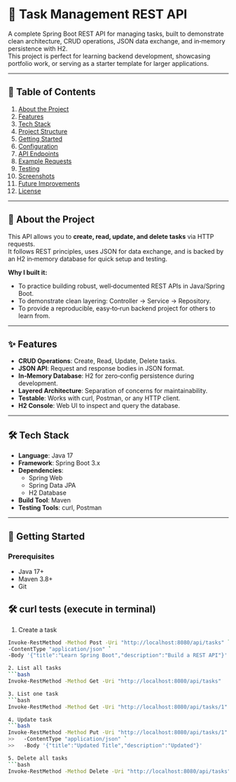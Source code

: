 # 📝 Task Management REST API

A complete Spring Boot REST API for managing tasks, built to demonstrate clean architecture, CRUD operations, JSON data exchange, and in‑memory persistence with H2.  
This project is perfect for learning backend development, showcasing portfolio work, or serving as a starter template for larger applications.

---

## 📖 Table of Contents
1. [About the Project](#about-the-project)
2. [Features](#features)
3. [Tech Stack](#tech-stack)
4. [Project Structure](#project-structure)
5. [Getting Started](#getting-started)
6. [Configuration](#configuration)
7. [API Endpoints](#api-endpoints)
8. [Example Requests](#example-requests)
9. [Testing](#testing)
10. [Screenshots](#screenshots)
11. [Future Improvements](#future-improvements)
12. [License](#license)

---

## 📌 About the Project

This API allows you to **create, read, update, and delete tasks** via HTTP requests.  
It follows REST principles, uses JSON for data exchange, and is backed by an H2 in‑memory database for quick setup and testing.

**Why I built it:**
- To practice building robust, well‑documented REST APIs in Java/Spring Boot.
- To demonstrate clean layering: Controller → Service → Repository.
- To provide a reproducible, easy‑to‑run backend project for others to learn from.

---

## ✨ Features

- **CRUD Operations**: Create, Read, Update, Delete tasks.
- **JSON API**: Request and response bodies in JSON format.
- **In‑Memory Database**: H2 for zero‑config persistence during development.
- **Layered Architecture**: Separation of concerns for maintainability.
- **Testable**: Works with curl, Postman, or any HTTP client.
- **H2 Console**: Web UI to inspect and query the database.

---

## 🛠 Tech Stack

- **Language**: Java 17
- **Framework**: Spring Boot 3.x
- **Dependencies**:
  - Spring Web
  - Spring Data JPA
  - H2 Database
- **Build Tool**: Maven
- **Testing Tools**: curl, Postman

---

## 🚀 Getting Started

### Prerequisites
- Java 17+
- Maven 3.8+
- Git

## 🛠️ curl tests (execute in terminal)

1. Create a task
  ```bash
  Invoke-RestMethod -Method Post -Uri "http://localhost:8080/api/tasks" `  
  -ContentType "application/json" `
  -Body '{"title":"Learn Spring Boot","description":"Build a REST API"}'

2. List all tasks
  ```bash
  Invoke-RestMethod -Method Get -Uri "http://localhost:8080/api/tasks"

3. List one task
  ```bash
  Invoke-RestMethod -Method Get -Uri "http://localhost:8080/api/tasks/1"

4. Update task
  ```bash
  Invoke-RestMethod -Method Put -Uri "http://localhost:8080/api/tasks/1" ` 
  >>   -ContentType "application/json" `
  >>   -Body '{"title":"Updated Title","description":"Updated"}'

5. Delete all tasks
  ```bash
  Invoke-RestMethod -Method Delete -Uri "http://localhost:8080/api/tasks"



